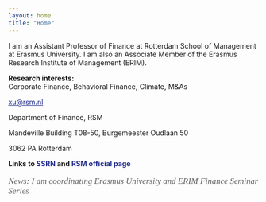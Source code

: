 ```yaml
---
layout: home
title: "Home"
---
```


I am an Assistant Professor of Finance at Rotterdam School of Management at Erasmus University. I am also an Associate Member of the Erasmus Research Institute of Management (ERIM).

<p style="margin-bottom:10px"><strong>Research interests:</strong><br>
Corporate Finance, Behavioral Finance, Climate, M&As<p>

<p style="margin-bottom:1px"><a style="color:#1F2B8B" href="mailto:xu@rsm.nl">xu@rsm.nl</a></p>
<p style="margin-bottom:1px">Department of Finance, RSM</p>
<p style="margin-bottom:1px">Mandeville Building T08-50, Burgemeester Oudlaan 50</p>
<p>3062 PA Rotterdam</p>

<p style="margin-bottom:10px"><strong> Links to <a href="https://papers.ssrn.com/sol3/cf_dev/AbsByAuth.cfm?per_id=2291312" target="_blank" rel="noreferrer noopener" aria-label=" (opens in a new tab)" style="text-decoration:none;color:#1F2B8B">SSRN</a> and <a rel="noreferrer noopener" href="https://www.rsm.nl/people/guosong-xu/" target="_blank" style="text-decoration:none;color:#1F2B8B">RSM official page</a></strong></p>

<p style="margin-bottom:10px;font-family:georgia;font-size:17px;color:#605F5F"><em>News: I am coordinating Erasmus University and ERIM Finance Seminar Series</em></p>
